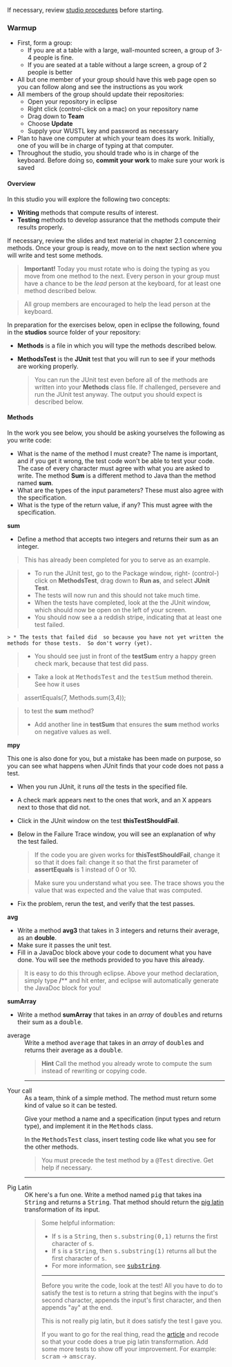 If necessary, review [studio procedures](http://www.cs.wustl.edu/~jp/cse131/StudioDocs/studioheader.html) before starting.

### Warmup
* First, form a group:
    * If you are at a table with a large, wall-mounted screen, a group of 3-4 people is fine.
    * If you are seated at a table without a large screen, a group of 2 people is better
* All but one member of your group should have this web page open so you can follow along and see the instructions as you work
* All members of the group should update their repositories:
    * Open your repository in eclipse
    * Right click (control-click on a mac) on your repository name
    * Drag down to **Team**
    * Choose **Update**
    * Supply your WUSTL key and password as necessary
* Plan to have one computer at which your team does its work. Initially, one of you will be in charge of typing at that computer.
* Throughout the studio, you should trade who is in charge of the keyboard. Before doing so, **commit your work** to make sure your work is saved


#### Overview
In this studio you will explore the following two concepts:

  * **Writing** methods that compute results of interest.
  * **Testing** methods to develop assurance that the methods compute their results properly.

If necessary, review the slides and text material in chapter 2.1 concerning methods.  Once your group is ready, move on to the next section where you will write and test some methods.

  > **Important!** Today you must rotate who is doing the typing as you move from one method to the next.  Every person in your group must have a chance to be the <I>lead</I> person at the keyboard, for at least one method described below.

  >All group members are encouraged to help the lead person at the keyboard.


In preparation for the exercises below, open in eclipse the following, found in the **studios** source folder of your repository:

  * **Methods** is a file in which you will type the methods described below.
  * **MethodsTest** is the **JUnit** test that you will run to see if your methods are working properly.

    >You can run the JUnit test even before all of the methods are written into your **Methods** class file. If challenged, persevere and run the JUnit test anyway.  The output you should expect is described below.

#### Methods

In the work you see below, you should be asking yourselves the following
as you write code:
  * What is the name of the method I must create?  The name is important, and if you get it wrong, the test code won't be able to test your code. The case of every character must agree with what you are asked to write. The method **Sum** is a different method to Java than the method named **sum**.
  * What are the types of the input parameters?  These must also agree with the specification.
  * What is the type of the return value, if any?  This must agree with the specification.

**sum**

  * Define a method that accepts two integers and returns their sum as an integer.

  >This has already been completed for you to serve as an example.

   > * To run the JUnit test, go to the Package window, right- (control-) click on **MethodsTest**, drag down to **Run as**, and
select **JUnit Test**.
  > * The tests will now run and this should not take much time.
  > * When the tests have completed, look at the the JUnit window, which should now be open on the left of your screen.
  > * You should now see a a reddish stripe, indicating that at least one test failed.

    > * The tests that failed did  so because you have not yet written the methods for those tests.  So don't worry (yet).

  > * You should see just in front of the **testSum** entry a happy green check mark, because that test did pass.

  > * Take a look at <KBD>MethodsTest</KBD> and the <KBD>testSum</KBD> method therein.   See how it uses

  > assertEquals(7, Methods.sum(3,4));


  >to test the **sum** method?
  > * Add another line in **testSum** that ensures the **sum** method works on negative values as well.


**mpy**


This one is also done for you, but a mistake has been made on purpose,
so you can see what happens when JUnit finds that your code does not
pass a test.

  * When you run JUnit, it runs _all_ the tests in the specified file.

  * A check mark appears next to the ones that work, and an X appears next to those that did not.

  * Click in the JUnit window on the test **thisTestShouldFail**.
  * Below in the Failure Trace window, you will see an explanation of why the test failed.

    > If the code you are given works for **thisTestShouldFail**, change it so that it does fail:  change it so that the first parameter of **assertEquals** is 1 instead of 0 or 10.

    > Make sure you understand what you see.  The trace shows you the value that was expected and the value that was computed.

  * Fix the problem, rerun the test, and verify that the test passes.


**avg**

  * Write a method **avg3** that takes in 3 integers and
returns their average, as an **double**.
  * Make sure it passes the unit test.
  * Fill in a JavaDoc block above your code to document what you have
done.  You will see the methods provided to you have this already.

  >It is easy to do this through eclipse.  Above your method declaration, simply type **/**** and hit enter, and eclipse will automatically generate the JavaDoc block for you!

**sumArray**

  * Write a method **sumArray** that takes in an _array_ of
<KBD>double</KBD>s and returns their sum as a <KBD>double</KBD>.
<DT> average
<DD> Write a method <KBD>average</KBD> that takes in an <I>array</I> of
<KBD>double</KBD>s and returns their average as a <KBD>double</KBD>.
<BLOCKQUOTE>
<B>Hint</B> Call the method you already wrote to compute the sum instead
of rewriting or copying code.
</BLOCKQUOTE>
<HR>
<DT> Your call
<DD> As a team, think of a simple method.  The method must return
some kind of value so it can be tested.
<p>
Give your method a name and a
specification (input types and return type),
and implement it in the <KBD>Methods</KBD> class.
<p>
In the <KBD>MethodsTest</KBD> class, insert testing code like what you see
for the other methods.
<BLOCKQUOTE>
You must precede the test method by a <KBD>@Test</KBD> directive.  Get
help if necessary.
</BLOCKQUOTE>
<HR>
<DT> Pig Latin
<DD> OK here's a fun one.  Write a method named <KBD>pig</KBD> that takes
ina <KBD>String</KBD> and returns a <KBD>String</KBD>.  That method
should return the <a href="http://en.wikipedia.org/wiki/Pig_Latin">pig latin</a> transformation of
its input.
<BLOCKQUOTE>
Some helpful information:
<UL>
  <LI> If <KBD>s</KBD> is a <KBD>String</KBD>, then
<KBD>s.substring(0,1)</KBD> returns the first character
of <KBD>s</KBD>.
  <LI> If <KBD>s</KBD> is a <KBD>String</KBD>, then
<KBD>s.substring(1)</KBD> returns all but the first character
of <KBD>s</KBD>.
  <LI> For more information, see
<KBD><a href="http://docs.oracle.com/javase/6/docs/api/java/lang/String.html#substring%28int%29">substring</a></KBD>.
</UL>
<HR>
<p>
Before you write the code, look at the test!  All you have to do to
satisfy the test is to return a string that begins with the input's
second character, appends the input's first character, and then appends
&quot;ay&quot; at the end.
<p>
This is not really pig latin, but it does satisfy the test I gave you.
<p>
If you want to go for the real thing, read the <a href="http://en.wikipedia.org/wiki/Pig_Latin">article</a> and recode so
that your code does a true pig latin transformation.  Add some
more tests to show off your improvement.  For example:
<KBD>scram</KBD> &rarr; <KBD>amscray</KBD>.
</BLOCKQUOTE>
</DL>
